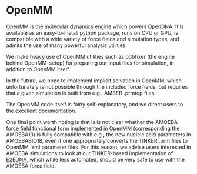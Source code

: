 # OpenMM

OpenMM is the molecular dynamics engine which powers OpenDNA. 
It is available as an easy-to-install python package, runs on CPU or GPU, is compatible with a wide variety of force fields and simulation types, and admits the use of many powerful analysis utilities. 

We make heavy use of OpenMM utilities such as pdbfixer (the engine behind OpenMM-setup) for preparing our input files for simulation, in addition to OpenMM itself. 

In the future, we hope to implement implicit solvation in OpenMM, which unfortunately is not possible through the included force fields, but requires that a given simulation is built from e.g., AMBER .prmtop files.

The OpenMM code itself is fairly self-explanatory, and we direct users to the excellent [documentation](http://docs.openmm.org/latest/userguide/index.html).

One final point worth noting is that is is not clear whether the AMOEBA force field functional form implemented in OpenMM (corresponding the AMOEBA13) is fully compatible with e.g., the new nucleic acid parameters in AMOEBABIO18, even if one appropriately converts the TINKER .prm files to OpenMM .xml parameter files.
For this reason, we advise users interested in AMOEBA simulations to look at our TINKER-based implementation of [E2EDNA](https://github.com/InfluenceFunctional/E2EDNA), which while less automated, should be very safe to use with the AMOEBA force field.